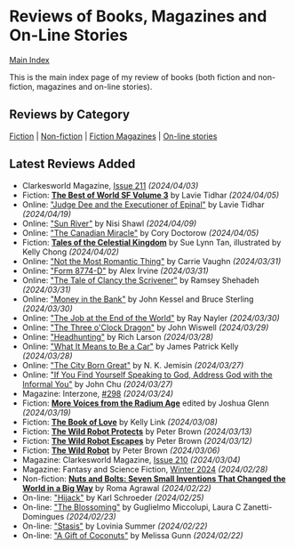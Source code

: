 # Reviews of Books, Magazines and On-Line Stories

[Main Index](../README.md)

This is the main index page of my review of books (both fiction and non-fiction, magazines and on-line stories).

## Reviews by Category

[Fiction](fiction/README.md) | [Non-fiction](nonfiction/README.md) | [Fiction Magazines](magazines/README.md) | [On-line stories](online/README.md)

## Latest Reviews Added
- Clarkesworld Magazine, [Issue 211](magazines/Clarkesworld/20240403-Clarkesworld211.md) *(2024/04/03)*
- Fiction: [**The Best of World SF Volume 3**](fiction/2024/20240405-BestWorldSF3.md) by Lavie Tidhar *(2024/04/05)*
- Online: ["Judge Dee and the Executioner of Epinal"](online/2024/20240419-JudgeDeeExecutionerEpinal.md) by Lavie Tidhar *(2024/04/19)*
- Online: ["Sun River"](online/2024/20240409-SunRiver.md) by Nisi Shawl *(2024/04/09)*
- Online: ["The Canadian Miracle"](online/2024/20240405-CanadianMiracle.md) by Cory Doctorow *(2024/04/05)*
- Fiction: [**Tales of the Celestial Kingdom**](fiction/2024/20240402-TalesCelestialKingdom.md) by Sue Lynn Tan, illustrated by Kelly Chong *(2024/04/02)*
- Online: ["Not the Most Romantic Thing"](online/2024/20240331-NotMostRomanticThing.md) by Carrie Vaughn *(2024/03/31)*
- Online: ["Form 8774-D"](online/2024/20240331-Form8774D.md) by Alex Irvine *(2024/03/31)*
- Online: ["The Tale of Clancy the Scrivener"](online/2024/20240331-ClancyScrivener.md) by Ramsey Shehadeh *(2024/03/31)*
- Online: ["Money in the Bank"](online/2024/20240330-MoneyBank.md) by John Kessel and Bruce Sterling *(2024/03/30)*
- Online: ["The Job at the End of the World"](online/2024/20240330-JobEndWorld.md) by Ray Nayler *(2024/03/30)*
- Online: ["The Three o'Clock Dragon"](online/2024/20240329-ThreeOClockDragon.md) by John Wiswell *(2024/03/29)*
- Online: ["Headhunting"](online/2024/20240328-Headhunting.md) by Rich Larson *(2024/03/28)*
- Online: ["What It Means to Be a Car"](online/2024/20240328-MeansToBeACar.md) by James Patrick Kelly *(2024/03/28)*
- Online: ["The City Born Great"](online/2024/20240327-CityBornGreat.md) by N. K. Jemisin *(2024/03/27)*
- Online: ["If You Find Yourself Speaking to God, Address God with the Informal You"](online/2024/20240327-SpeakingToGodInformalYou.md) by John Chu *(2024/03/27)*
- Magazine: Interzone, [#298](magazines/Interzone/20240324-Interzone298.md) *(2024/03/24)*
- Fiction: [**More Voices from the Radium Age**](fiction/2024/20240319-MoveVoicesRadiumAge.md) edited by Joshua Glenn *(2024/03/19)*
- Fiction: [**The Book of Love**](fiction/2024/20240308-BookLove.md) by Kelly Link *(2024/03/08)*
- Fiction: [**The Wild Robot Protects**](fiction/2024/20240313-WildRobotProtects.md) by Peter Brown *(2024/03/13)*
- Fiction: [**The Wild Robot Escapes**](fiction/2024/20240312-WildRobotEscapes.md) by Peter Brown *(2024/03/12)*
- Fiction: [**The Wild Robot**](fiction/2024/20240306-WildRobot.md) by Peter Brown *(2024/03/06)*
- Magazine: Clarkesworld Magazine, [Issue 210](magazines/Clarkesworld/20240304-Clarkesworld210.md) *(2024/03/04)*
- Magazine: Fantasy and Science Fiction, [Winter 2024](magazines/FantasyAndScienceFiction/20240228-FSF202401.md) *(2024/02/28)*
- Non-fiction: [**Nuts and Bolts: Seven Small Inventions That Changed the World in a Big Way**](nonfiction/2024/20240222-NutsBolts.md) by Roma Agrawal *(2024/02/22)*
- On-line: ["Hijack"](online/2024/20240225-Hijack.md) by Karl Schroeder *(2024/02/25)*
- On-line: ["The Blossoming"](online/2024/20240223-Blossoming.md) by Guglielmo Miccolupi, Laura C Zanetti-Domingues *(2024/02/23)*
- On-line: ["Stasis"](online/2024/20240222-Statis.md) by Lovinia Summer *(2024/02/22)*
- On-line: ["A Gift of Coconuts"](online/2024/20240222-GiftCoconuts.md) by Melissa Gunn *(2024/02/22)*
